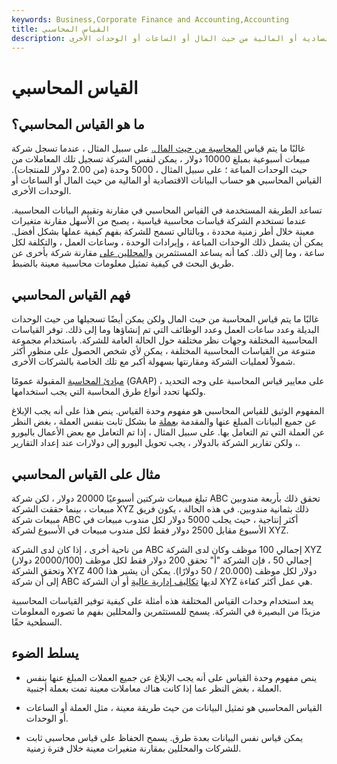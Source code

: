 ```yaml
---
keywords: Business,Corporate Finance and Accounting,Accounting
title: القياس المحاسبي
description: القياس المحاسبي هو حساب الأنشطة الاقتصادية أو المالية من حيث المال أو الساعات أو الوحدات الأخرى.
---
```


# القياس المحاسبي
## ما هو القياس المحاسبي؟

غالبًا ما يتم قياس [المحاسبة من حيث المال.](/accounting) على سبيل المثال ، عندما تسجل شركة مبيعات أسبوعية بمبلغ 10000 دولار ، يمكن لنفس الشركة تسجيل تلك المعاملات من حيث الوحدات المباعة ؛ على سبيل المثال ، 5000 وحدة (من 2.00 دولار للمنتجات). القياس المحاسبي هو حساب البيانات الاقتصادية أو المالية من حيث المال أو الساعات أو الوحدات الأخرى.

تساعد الطريقة المستخدمة في القياس المحاسبي في مقارنة وتقييم البيانات المحاسبية. عندما تستخدم الشركة قياسات محاسبية قياسية ، يصبح من الأسهل مقارنة متغيرات معينة خلال أطر زمنية محددة ، وبالتالي تسمح للشركة بفهم كيفية عملها بشكل أفضل. يمكن أن يشمل ذلك الوحدات المباعة ، وإيرادات الوحدة ، وساعات العمل ، والتكلفة لكل ساعة ، وما إلى ذلك. كما أنه يساعد المستثمرين [والمحللين على](/analyst) مقارنة شركة بأخرى عن طريق البحث في كيفية تمثيل معلومات محاسبية معينة بالضبط.

## فهم القياس المحاسبي

غالبًا ما يتم قياس المحاسبة من حيث المال ولكن يمكن أيضًا تسجيلها من حيث الوحدات البديلة وعدد ساعات العمل وعدد الوظائف التي تم إنشاؤها وما إلى ذلك. توفر القياسات المحاسبية المختلفة وجهات نظر مختلفة حول الحالة العامة للشركة. باستخدام مجموعة متنوعة من القياسات المحاسبية المختلفة ، يمكن لأي شخص الحصول على منظور أكثر شمولاً لعمليات الشركة ومقارنتها بسهولة أكبر مع تلك الخاصة بالشركات الأخرى.

[مبادئ المحاسبة](/gaap) المقبولة عمومًا (GAAP) على معايير قياس المحاسبة على وجه التحديد ، ولكنها تحدد أنواع طرق المحاسبة التي يجب استخدامها.

المفهوم الوثيق للقياس المحاسبي هو مفهوم وحدة القياس. ينص هذا على أنه يجب الإبلاغ عن جميع البيانات المبلغ عنها والمقدمة [بعملة](/currency) ما بشكل ثابت بنفس العملة ، بغض النظر عن العملة التي تم التعامل بها. على سبيل المثال ، إذا تم التعامل مع بعض الأعمال باليورو ، ولكن تقارير الشركة بالدولار ، يجب تحويل اليورو إلى دولارات عند إعداد التقارير.

## مثال على القياس المحاسبي

تبلغ مبيعات شركتين أسبوعيًا 20000 دولار ، لكن شركة ABC تحقق ذلك بأربعة مندوبين مبيعات ، بينما حققت الشركة XYZ ذلك بثمانية مندوبين. في هذه الحالة ، يكون فريق مبيعات شركة ABC أكثر إنتاجية ، حيث يجلب 5000 دولار لكل مندوب مبيعات في الأسبوع مقابل 2500 دولار فقط لكل مندوب مبيعات في الأسبوع لشركة XYZ.

من ناحية أخرى ، إذا كان لدى الشركة ABC إجمالي 100 موظف وكان لدى الشركة XYZ إجمالي 50 ، فإن الشركة "أ" تحقق 200 دولار فقط لكل موظف (20000/100 دولار) وتحقق الشركة XYZ 400 دولار لكل موظف (20.000 / 50 دولارًا). يمكن أن يشير هذا إلى أن شركة ABC لديها [تكاليف إدارية عالية](/administrative-expenses) أو أن الشركة XYZ هي عمل أكثر كفاءة.

يعد استخدام وحدات القياس المختلفة هذه أمثلة على كيفية توفير القياسات المحاسبية مزيدًا من البصيرة في الشركة. يسمح للمستثمرين والمحللين بفهم ما تصوره المعلومات السطحية حقًا.

## يسلط الضوء

- ينص مفهوم وحدة القياس على أنه يجب الإبلاغ عن جميع العملات المبلغ عنها بنفس العملة ، بغض النظر عما إذا كانت هناك معاملات معينة تمت بعملة أجنبية.

- القياس المحاسبي هو تمثيل البيانات من حيث طريقة معينة ، مثل العملة أو الساعات أو الوحدات.

- يمكن قياس نفس البيانات بعدة طرق. يسمح الحفاظ على قياس محاسبي ثابت للشركات والمحللين بمقارنة متغيرات معينة خلال فترة زمنية.

